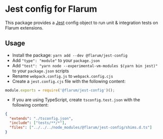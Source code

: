 # Jest config for Flarum

This package provides a [Jest](https://jestjs.io/) config object to run unit & integration tests on Flarum extensions.

## Usage

* Install the package: `yarn add --dev @flarum/jest-config`
* Add `"type": "module"` to your `package.json`
* Add `"test": "yarn node --experimental-vm-modules $(yarn bin jest)"` to your `package.json` scripts
* Rename `webpack.config.js` to `webpack.config.cjs`
* Create a `jest.config.cjs` file with the following content:
```js
module.exports = require('@flarum/jest-config')();
```
* If you are using TypeScript, create `tsconfig.test.json` with the following content:
```json
{
  "extends": "./tsconfig.json",
  "include": ["tests/**/*"],
  "files": ["../../../node_modules/@flarum/jest-config/shims.d.ts"]
}
```

